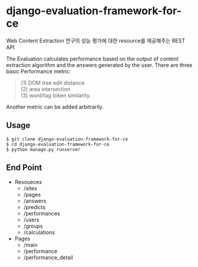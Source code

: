 # django-evaluation-framework-for-ce
Web Content Extraction 연구의 성능 평가에 대한 resource를 제공해주는 REST API

The Evaluation calculates performance based on the output of content extraction algorithm and the answers generated by the user.
There are three basic Performance metric:

> (1) DOM tree edit distance   
> (2) area intersection   
> (3) word/tag token similarity. 

Another metric can be added arbitrarily.

## Usage
```
$ git clone django-evaluation-framework-for-ce
$ cd django-evaluation-framework-for-ce
$ python manage.py runserver
```

## End Point

* Resoueces
  * /sites
  * /pages
  * /answers
  * /predicts
  * /performances
  * /users
  * /groups
  * /calculations
* Pages
  * /main
  * /performance
  * /performance_detail
